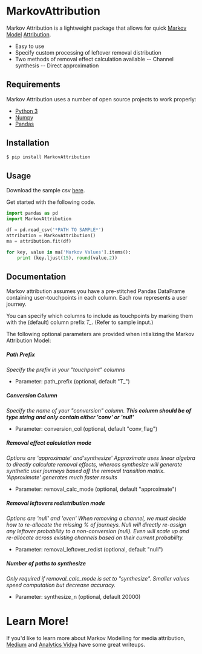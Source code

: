 # MarkovAttribution

Markov Attribution is a lightweight package that allows for quick [Markov Model](https://en.wikipedia.org/wiki/Markov_model) [Attribution](https://en.wikipedia.org/wiki/Attribution_(marketing)).

  - Easy to use
  - Specify custom processing of leftover removal distribution
  - Two methods of removal effect calculation available
    -- Channel synthesis
    -- Direct approximation

## Requirements

Markov Attribution uses a number of open source projects to work properly:

* [Python 3](https://www.python.org/download/releases/3.0/)
* [Numpy](https://pypi.org/project/numpy/)
* [Pandas](https://pypi.org/project/pandas/)

## Installation

```sh
$ pip install MarkovAttribution
```
## Usage

Download the sample csv [here](https://github.com/dsearle90/MarkovAttribution/raw/master/sample/paths.csv).

Get started with the following code.

```py
import pandas as pd
import MarkovAttribution

df = pd.read_csv('*PATH TO SAMPLE*')
attribution = MarkovAttribution()
ma = attribution.fit(df)

for key, value in ma['Markov Values'].items():
    print (key.ljust(15), round(value,2))
```
## Documentation
Markov attribution assumes you have a pre-stitched Pandas DataFrame containing user-touchpoints in each column. Each row represents a user journey.

You can specify which columns to include as touchpoints by marking them with the (default) column prefix *T_*. (Refer to sample input.)

The following optional parameters are provided when intializing the Markov Attribution Model:

##### Path Prefix
*Specify the prefix in your "touchpoint" columns*
+ Parameter: path_prefix (optional, default "T_")


##### Conversion Column
*Specify the name of your "conversion" column. **This column should be of type string and only contain either 'conv' or 'null'***
+ Parameter: conversion_col (optional, default "conv_flag")

##### Removal effect calculation mode
*Options are 'approximate' and'synthesize'*
*Approximate uses linear algebra to directly calculate removal effects, whereas synthesize will generate synthetic user journeys based off the removal transition matrix.* 
*'Approximate' generates much faster results*
+ Parameter: removal_calc_mode (optional, default "approximate")

##### Removal leftovers redistribution mode
*Options are 'null' and 'even'*
*When removing a channel, we must decide how to re-allocate the missing % of journeys. Null will directly re-assign any leftover probability to a non-conversion (null). Even will scale up and re-allocate across existing channels based on their current probability.*
+ Parameter: removal_leftover_redist (optional, default "null")

##### Number of paths to synthesize
*Only required if removal_calc_mode is set to "synthesize". Smaller values speed computation but decrease accuracy.*
+ Parameter: synthesize_n (optional, default 20000)


# Learn More!

If you'd like to learn more about Markov Modelling for media attribution, [Medium](https://medium.com/@mortenhegewald/marketing-channel-attribution-using-markov-chains-101-in-python-78fb181ebf1e) and [Analytics Vidya](https://www.analyticsvidhya.com/blog/2018/01/channel-attribution-modeling-using-markov-chains-in-r/) have some great writeups.
